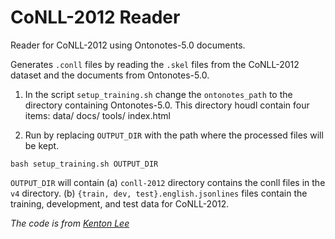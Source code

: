 
# CoNLL-2012 Reader

Reader for CoNLL-2012 using Ontonotes-5.0 documents.

Generates `.conll` files by reading the `.skel` files from the CoNLL-2012 dataset and the documents from Ontonotes-5.0.

1. In the script `setup_training.sh` change the `ontonotes_path` to the directory containing Ontonotes-5.0.
This directory houdl contain four items: data/ docs/ tools/ index.html 

2. Run by replacing `OUTPUT_DIR` with the path where the processed files will be kept.
 
```
bash setup_training.sh OUTPUT_DIR
```

`OUTPUT_DIR` will contain 
(a) `conll-2012` directory contains the conll files in the `v4` directory.
(b) `{train, dev, test}.english.jsonlines` files contain the training, development, and test data  for CoNLL-2012.


*The code is from [Kenton Lee](https://github.com/kentonl/e2e-coref)*
